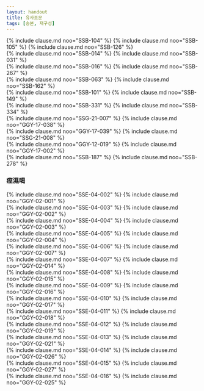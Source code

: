 ```yaml
---
layout: handout
title: 유사조문
tags: [송본, 재구성]
---
```


<div class="compare-set" markdown="1">
{% include clause.md noo="SSB-104" %}
{% include clause.md noo="SSB-105" %}
{% include clause.md noo="SSB-126" %}
</div>

<div class="compare-set" markdown="1">
{% include clause.md noo="SSB-014" %}
{% include clause.md noo="SSB-031" %}
</div>

<div class="compare-set" markdown="1">
{% include clause.md noo="SSB-016" %}
{% include clause.md noo="SSB-267" %}
</div>

<div class="compare-set" markdown="1">
{% include clause.md noo="SSB-063" %}
{% include clause.md noo="SSB-162" %}
</div>

<div class="compare-set" markdown="1">
{% include clause.md noo="SSB-101" %}
{% include clause.md noo="SSB-149" %}
</div>

<div class="compare-set" markdown="1">
{% include clause.md noo="SSB-331" %}
{% include clause.md noo="SSB-334" %}
</div>

<div class="compare-set" markdown="1">
{% include clause.md noo="SSG-21-007" %}
{% include clause.md noo="GGY-17-038" %}
</div>

<div class="compare-set" markdown="1">
{% include clause.md noo="GGY-17-039" %}
{% include clause.md noo="SSG-21-008" %}
</div>

<div class="compare-set" markdown="1">
{% include clause.md noo="GGY-12-019" %}
{% include clause.md noo="GGY-17-002" %}
</div>

<div class="compare-set" markdown="1">
{% include clause.md noo="SSB-187" %}
{% include clause.md noo="SSB-278" %}
</div>



### 痓濕暍

<div class="compare-set" markdown="1">
{% include clause.md noo="SSE-04-002" %}
{% include clause.md noo="GGY-02-001" %}
</div>

<div class="compare-set" markdown="1">
{% include clause.md noo="SSE-04-003" %}
{% include clause.md noo="GGY-02-002" %}
</div>

<div class="compare-set" markdown="1">
{% include clause.md noo="SSE-04-004" %}
{% include clause.md noo="GGY-02-003" %}
</div>

<div class="compare-set" markdown="1">
{% include clause.md noo="SSE-04-005" %}
{% include clause.md noo="GGY-02-004" %}
</div>

<div class="compare-set" markdown="1">
{% include clause.md noo="SSE-04-006" %}
{% include clause.md noo="GGY-02-007" %}
</div>

<div class="compare-set" markdown="1">
{% include clause.md noo="SSE-04-007" %}
{% include clause.md noo="GGY-02-014" %}
</div>

<div class="compare-set" markdown="1">
{% include clause.md noo="SSE-04-008" %}
{% include clause.md noo="GGY-02-015" %}
</div>

<div class="compare-set" markdown="1">
{% include clause.md noo="SSE-04-009" %}
{% include clause.md noo="GGY-02-016" %}
</div>

<div class="compare-set" markdown="1">
{% include clause.md noo="SSE-04-010" %}
{% include clause.md noo="GGY-02-017" %}
</div>

<div class="compare-set" markdown="1">
{% include clause.md noo="SSE-04-011" %}
{% include clause.md noo="GGY-02-018" %}
</div>

<div class="compare-set" markdown="1">
{% include clause.md noo="SSE-04-012" %}
{% include clause.md noo="GGY-02-019" %}
</div>

<div class="compare-set" markdown="1">
{% include clause.md noo="SSE-04-013" %}
{% include clause.md noo="GGY-02-021" %}
</div>

<div class="compare-set" markdown="1">
{% include clause.md noo="SSE-04-014" %}
{% include clause.md noo="GGY-02-026" %}
</div>

<div class="compare-set" markdown="1">
{% include clause.md noo="SSE-04-015" %}
{% include clause.md noo="GGY-02-027" %}
</div>

<div class="compare-set" markdown="1">
{% include clause.md noo="SSE-04-016" %}
{% include clause.md noo="GGY-02-025" %}
</div>
